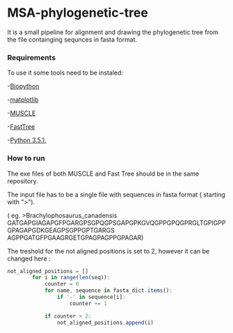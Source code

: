 # MSA-phylogenetic-tree
It is a small pipeline for alignment and drawing the phylogenetic tree from the file containging sequnces in fasta format.  
### Requirements 
To use it some tools need to be instaled:

-[Biopython](http://biopython.org/wiki/Biopython)

-[matplotlib](http://matplotlib.org)

-[MUSCLE](http://www.drive5.com/muscle/)

-[FastTree](http://meta.microbesonline.org/fasttree/)

-[Python 3.5.1.](https://docs.python.org/3/) 

### How to run 
The exe files of both MUSCLE and Fast Tree should be in the same repository. 

The input file has to be a single file with sequences in fasta format ( starting with ">"). 

( eg. >Brachylophosaurus_canadensis
GATGAPGIAGAPGFPGARGPSGPQGPSGAPGPKGVQGPPGPQGPRGLTGPIGPPGPAGAPGDKGEAGPSGPPGPTGARGS
AGPPGATGFPGAAGRGETGPAGPAGPPGPAGAR)

The treshold for the not aligned positions is set to 2, however it can be changed here :
```javascript 
not_aligned_positions = []
        for i in range(len(seq)):
            counter = 0
            for name, sequence in fasta_dict.items():
                if '-' in sequence[i]:
                    counter += 1

            if counter > 2:
                not_aligned_positions.append(i)
                
                

                

